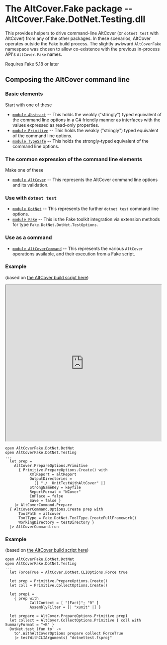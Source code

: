 # The AltCover.Fake package -- AltCover.Fake.DotNet.Testing.dll

This provides helpers to drive command-line AltCover (or `dotnet test` with AltCover) from any of the other packages.  In these scenarios, AltCover operates outside the Fake build process.
The slightly awkward `AltCoverFake` namespace was chosen to allow co-existence with the previous in-process API's `AltCover.Fake` names.

Requires Fake 5.18 or later

## Composing the AltCover command line

### Basic elements

Start with one of these

* [`module Abstract`](Abstract-fsapidoc) -- This holds the weakly ("stringly") typed equivalent of the command line options in a C# friendly manner as interfaces with the values expressed as read-only properties.
* [`module Primitive`](Primitive-fsapidoc) -- This holds the weakly ("stringly") typed equivalent of the command line options.
* [`module TypeSafe`](TypeSafe-fsapidoc) -- This holds the strongly-typed equivalent of the command line options.

### The common expression of the command line elements

Make one of these

* [`module AltCover`](AltCover-fsapidoc) -- This represents the AltCover command line options and its validation.

### Use with `dotnet test` 

* [`module DotNet`](DotNet-fsapidoc) -- This represents the further `dotnet test` command line options.
* [`module Fake`](Fake-fsapidoc) -- This is the Fake toolkit integration via extension methods for type `Fake.DotNet.DotNet.TestOptions`.

### Use as a command

* [`module AltCoverCommand`](AltCoverCommand-fsapidoc) -- This represents the various `AltCover` operations available, and their execution from a Fake script.

### Example
(based on [the AltCover build script here](https://github.com/SteveGilham/altcover/blob/master/Build/targets.fsx#L984-L1004))
<iframe height="500" width="500" src="https://stevegilham.github.io/altcover/AltCover.Fake.DotNet.Testing.AltCover/BuildSample_1.fsx"></iframe>

```
open AltCoverFake.DotNet.DotNet
open AltCoverFake.DotNet.Testing
...
  let prep =
    AltCover.PrepareOptions.Primitive
      { Primitive.PrepareOptions.Create() with
           XmlReport = altReport
           OutputDirectories =
             [| "./__UnitTestWithAltCover" |]
           StrongNameKey = keyfile
           ReportFormat = "NCover"
           InPlace = false
           Save = false }
    |> AltCoverCommand.Prepare
  { AltCoverCommand.Options.Create prep with
      ToolPath = altcover
      ToolType = Fake.DotNet.ToolType.CreateFullFramework()
      WorkingDirectory = testDirectory }
  |> AltCoverCommand.run

```

### Example
(based on [the AltCover build script here](https://github.com/SteveGilham/altcover/blob/master/Build/targets.fsx#L3578-L3591))

```
open AltCoverFake.DotNet.DotNet
open AltCoverFake.DotNet.Testing
...
  let ForceTrue = AltCover.DotNet.CLIOptions.Force true 

  let prep = Primitive.PrepareOptions.Create()
  let coll = Primitive.CollectOptions.Create()

  let prep1 =
    { prep with
           CallContext = [ "[Fact]"; "0" ]
           AssemblyFilter = [| "xunit" |] }

  let prepare = AltCover.PrepareOptions.Primitive prep1
  let collect = AltCover.CollectOptions.Primitive { coll with SummaryFormat = "+B" }
  DotNet.test (fun to' ->
    to'.WithAltCoverOptions prepare collect ForceTrue
    |> testWithCLIArguments) "dotnettest.fsproj"

```
